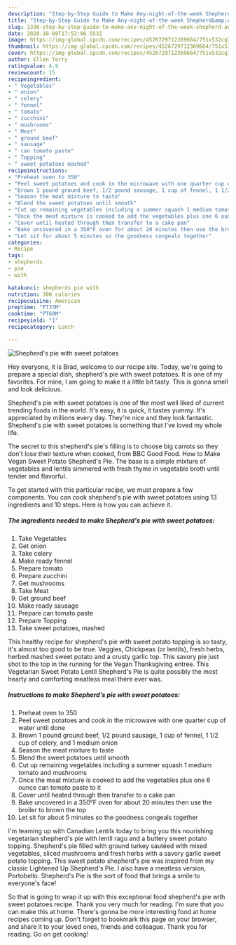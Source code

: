 ```yaml
---
description: "Step-by-Step Guide to Make Any-night-of-the-week Shepherd&amp;#39;s pie with sweet potatoes"
title: "Step-by-Step Guide to Make Any-night-of-the-week Shepherd&amp;#39;s pie with sweet potatoes"
slug: 1330-step-by-step-guide-to-make-any-night-of-the-week-shepherd-and-39-s-pie-with-sweet-potatoes
date: 2020-10-08T17:52:06.553Z
image: https://img-global.cpcdn.com/recipes/4526729712369664/751x532cq70/shepherds-pie-with-sweet-potatoes-recipe-main-photo.jpg
thumbnail: https://img-global.cpcdn.com/recipes/4526729712369664/751x532cq70/shepherds-pie-with-sweet-potatoes-recipe-main-photo.jpg
cover: https://img-global.cpcdn.com/recipes/4526729712369664/751x532cq70/shepherds-pie-with-sweet-potatoes-recipe-main-photo.jpg
author: Ellen Terry
ratingvalue: 4.9
reviewcount: 15
recipeingredient:
- " Vegetables"
- " onion"
- " celery"
- " fennel"
- " tomato"
- " zucchini"
- " mushrooms"
- " Meat"
- " ground beef"
- " sausage"
- " can tomato paste"
- " Topping"
- " sweet potatoes mashed"
recipeinstructions:
- "Preheat oven to 350"
- "Peel sweet potatoes and cook in the microwave with one quarter cup of water until done"
- "Brown 1 pound ground beef, 1/2 pound sausage, 1 cup of fennel, 1 1/2 cup of celery, and 1 medium onion"
- "Season the meat mixture to taste"
- "Blend the sweet potatoes until smooth"
- "Cut up remaining vegetables including a summer squash 1 medium tomato and mushrooms"
- "Once the meat mixture is cooked to add the vegetables plus one 6 ounce can tomato paste to it"
- "Cover until heated through then transfer to a cake pan"
- "Bake uncovered in a 350°F oven for about 20 minutes then use the broiler to brown the top"
- "Let sit for about 5 minutes so the goodness congeals together"
categories:
- Recipe
tags:
- shepherds
- pie
- with

katakunci: shepherds pie with 
nutrition: 300 calories
recipecuisine: American
preptime: "PT33M"
cooktime: "PT60M"
recipeyield: "1"
recipecategory: Lunch

---
```



![Shepherd&#39;s pie with sweet potatoes](https://img-global.cpcdn.com/recipes/4526729712369664/751x532cq70/shepherds-pie-with-sweet-potatoes-recipe-main-photo.jpg)

Hey everyone, it is Brad, welcome to our recipe site. Today, we're going to prepare a special dish, shepherd&#39;s pie with sweet potatoes. It is one of my favorites. For mine, I am going to make it a little bit tasty. This is gonna smell and look delicious.

Shepherd&#39;s pie with sweet potatoes is one of the most well liked of current trending foods in the world. It's easy, it is quick, it tastes yummy. It's appreciated by millions every day. They're nice and they look fantastic. Shepherd&#39;s pie with sweet potatoes is something that I've loved my whole life.

The secret to this shepherd&#39;s pie&#39;s filling is to choose big carrots so they don&#39;t lose their texture when cooked, from BBC Good Food. How to Make Vegan Sweet Potato Shepherd&#39;s Pie. The base is a simple mixture of vegetables and lentils simmered with fresh thyme in vegetable broth until tender and flavorful.


To get started with this particular recipe, we must prepare a few components. You can cook shepherd&#39;s pie with sweet potatoes using 13 ingredients and 10 steps. Here is how you can achieve it.

<!--inarticleads1-->

##### The ingredients needed to make Shepherd&#39;s pie with sweet potatoes:

1. Take  Vegetables
1. Get  onion
1. Take  celery
1. Make ready  fennel
1. Prepare  tomato
1. Prepare  zucchini
1. Get  mushrooms
1. Take  Meat
1. Get  ground beef
1. Make ready  sausage
1. Prepare  can tomato paste
1. Prepare  Topping
1. Take  sweet potatoes, mashed


This healthy recipe for shepherd&#39;s pie with sweet potato topping is so tasty, it&#39;s almost too good to be true. Veggies, Chickpeas (or lentils), fresh herbs, herbed mashed sweet potato and a crusty garlic top. This savory pie just shot to the top in the running for the Vegan Thanksgiving entree. This Vegetarian Sweet Potato Lentil Shepherd&#39;s Pie is quite possibly the most hearty and comforting meatless meal there ever was. 

<!--inarticleads2-->

##### Instructions to make Shepherd&#39;s pie with sweet potatoes:

1. Preheat oven to 350
1. Peel sweet potatoes and cook in the microwave with one quarter cup of water until done
1. Brown 1 pound ground beef, 1/2 pound sausage, 1 cup of fennel, 1 1/2 cup of celery, and 1 medium onion
1. Season the meat mixture to taste
1. Blend the sweet potatoes until smooth
1. Cut up remaining vegetables including a summer squash 1 medium tomato and mushrooms
1. Once the meat mixture is cooked to add the vegetables plus one 6 ounce can tomato paste to it
1. Cover until heated through then transfer to a cake pan
1. Bake uncovered in a 350°F oven for about 20 minutes then use the broiler to brown the top
1. Let sit for about 5 minutes so the goodness congeals together


I&#39;m teaming up with Canadian Lentils today to bring you this nourishing vegetarian shepherd&#39;s pie with lentil ragu and a buttery sweet potato topping. Shepherd&#39;s pie filled with ground turkey sautéed with mixed vegetables, sliced mushrooms and fresh herbs with a savory garlic sweet potato topping. This sweet potato shepherd&#39;s pie was inspired from my classic Lightened Up Shepherd&#39;s Pie. I also have a meatless version, Portobello. Shepherd&#39;s Pie is the sort of food that brings a smile to everyone&#39;s face! 

So that is going to wrap it up with this exceptional food shepherd&#39;s pie with sweet potatoes recipe. Thank you very much for reading. I'm sure that you can make this at home. There's gonna be more interesting food at home recipes coming up. Don't forget to bookmark this page on your browser, and share it to your loved ones, friends and colleague. Thank you for reading. Go on get cooking!
